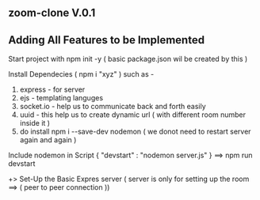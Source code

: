 ## zoom-clone V.0.1

## Adding All Features to be Implemented 

Start project with npm init -y ( basic package.json wil be created by this )

Install Dependecies ( npm i "xyz" ) such as - 
   1) express - for server 
   2) ejs - templating languges 
   3) socket.io - help us to communicate back and forth easily 
   4) uuid - this help us to create dynamic url ( with different room number inside it )
   5) do install npm i --save-dev nodemon  ( we donot need to restart server again and again )


Include nodemon in Script {
     "devstart" : "nodemon server.js" 
} ==> npm run devstart 

+> Set-Up the Basic Expres server ( server is only for setting up the room ==> ( peer to peer connection ))

